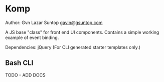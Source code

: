 # Komp

Author: Gvn Lazar Suntop
gavin@gsuntop.com

A JS base "class" for front end UI components. Contains a simple working example of event binding.

Dependencies: jQuery (For CLI generated starter templates only.)

## Bash CLI

TODO - ADD DOCS
